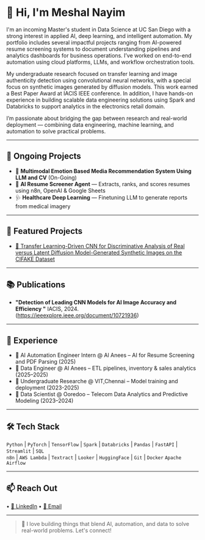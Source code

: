# 👋 Hi, I'm Meshal Nayim

I'm an incoming Master's student in Data Science at UC San Diego with a strong interest in applied AI, deep learning, and intelligent automation. My portfolio includes several impactful projects ranging from AI-powered resume screening systems to document understanding pipelines and analytics dashboards for business operations. I’ve worked on end-to-end automation using cloud platforms, LLMs, and workflow orchestration tools.

My undergraduate research focused on transfer learning and image authenticity detection using convolutional neural networks, with a special focus on synthetic images generated by diffusion models. This work earned a Best Paper Award at IACIS IEEE conference. In addition, I have hands-on experience in building scalable data engineering solutions using Spark and Databricks to support analytics in the electronics retail domain.

I’m passionate about bridging the gap between research and real-world deployment — combining data engineering, machine learning, and automation to solve practical problems.


---

## 🔬 Ongoing Projects
- 🧠 **Multimodal Emotion Based Media Recommendation System Using LLM and CV** (On-Going)
- 🧰 **AI Resume Screener Agent** — Extracts, ranks, and scores resumes using n8n, OpenAI & Google Sheets
- 🩺 **Healthcare Deep Learning** — Finetuning LLM to generate reports from medical imagery

---

## 📌 Featured Projects
- [🔗 Transfer Learning-Driven CNN for Discriminative Analysis of Real versus Latent Diffusion Model-Generated Synthetic Images on the CIFAKE Dataset](https://github.com/meshalnayim/)

---

## 📚 Publications
- **"Detection of Leading CNN Models for AI Image Accuracy and Efficiency
"** IACIS, 2024. (https://ieeexplore.ieee.org/document/10721936)

---

## 💼 Experience
- 🧠 AI Automation Engineer Intern @ Al Anees – AI for Resume Screening and PDF Parsing (2025)
- 🔢 Data Engineer @ Al Anees – ETL pipelines, inventory & sales analytics (2025–2025)
- 🧪 Undergraduate Researche @ VIT,Chennai – Model training and deployment (2023-2025)
- 📶 Data Scientist @ Ooredoo – Telecom Data Analytics and Predictive Modeling (2023–2024)  


---

## 🛠️ Tech Stack
`Python` | `PyTorch` | `TensorFlow` | `Spark` | `Databricks` | `Pandas` | `FastAPI` | `Streamlit` | `SQL`  
`n8n` | `AWS Lambda` | `Textract` | `Looker` | `HuggingFace` | `Git` | `Docker`  `Apache Airflow`

---

## 📫 Reach Out
 • [💼 LinkedIn](https://www.linkedin.com/in/meshal-nayim-b13750231/) • [📧 Email](mailto:meshalnayim10@gmail.com)

---

> 🚀 I love building things that blend AI, automation, and data to solve real-world problems. Let's connect!

